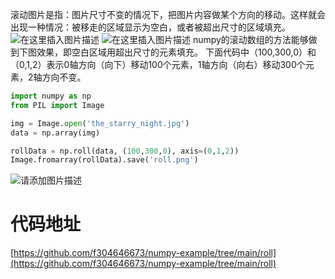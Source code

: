 滚动图片是指：图片尺寸不变的情况下，把图片内容做某个方向的移动。这样就会出现一种情况：被移走的区域显示为空白，或者被超出尺寸的区域填充。
![在这里插入图片描述](https://img-blog.csdnimg.cn/direct/40b50f1820eb4d6c973b93ffdf955039.png#pic_center)
![在这里插入图片描述](https://img-blog.csdnimg.cn/direct/76987f517afc453ca2dfbc0be33db823.png#pic_center)
numpy的滚动数组的方法能够做到下图效果，即空白区域用超出尺寸的元素填充。
下面代码中（100,300,0）和（0,1,2）表示0轴方向（向下）移动100个元素，1轴方向（向右）移动300个元素，2轴方向不变。
```python
import numpy as np
from PIL import Image

img = Image.open('the_starry_night.jpg')
data = np.array(img)

rollData = np.roll(data, (100,300,0), axis=(0,1,2))
Image.fromarray(rollData).save('roll.png')
```
![请添加图片描述](https://img-blog.csdnimg.cn/direct/5a7a8669aa234e268bab9e35c5bb909a.png)
# 代码地址
[https://github.com/f304646673/numpy-example/tree/main/roll](https://github.com/f304646673/numpy-example/tree/main/roll)

